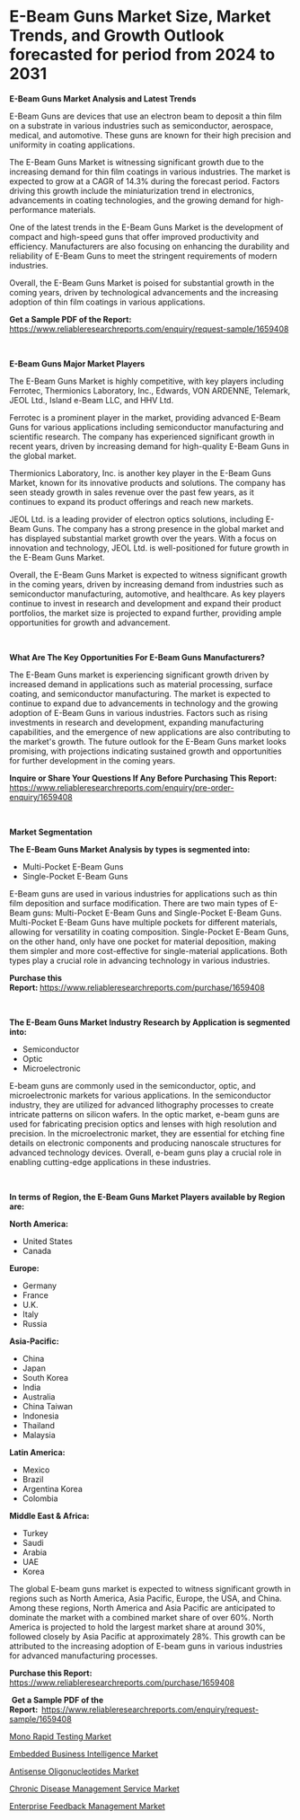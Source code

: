 <p><h1>E-Beam Guns Market Size, Market Trends, and Growth Outlook forecasted for period from 2024 to 2031</h1></p><p><strong>E-Beam Guns Market Analysis and Latest Trends</strong></p>
<p><p>E-Beam Guns are devices that use an electron beam to deposit a thin film on a substrate in various industries such as semiconductor, aerospace, medical, and automotive. These guns are known for their high precision and uniformity in coating applications.</p><p>The E-Beam Guns Market is witnessing significant growth due to the increasing demand for thin film coatings in various industries. The market is expected to grow at a CAGR of 14.3% during the forecast period. Factors driving this growth include the miniaturization trend in electronics, advancements in coating technologies, and the growing demand for high-performance materials.</p><p>One of the latest trends in the E-Beam Guns Market is the development of compact and high-speed guns that offer improved productivity and efficiency. Manufacturers are also focusing on enhancing the durability and reliability of E-Beam Guns to meet the stringent requirements of modern industries.</p><p>Overall, the E-Beam Guns Market is poised for substantial growth in the coming years, driven by technological advancements and the increasing adoption of thin film coatings in various applications.</p></p>
<p><strong>Get a Sample PDF of the Report:&nbsp;</strong> <a href="https://www.reliableresearchreports.com/enquiry/request-sample/1659408">https://www.reliableresearchreports.com/enquiry/request-sample/1659408</a></p>
<p>&nbsp;</p>
<p><strong>E-Beam Guns Major Market Players</strong></p>
<p><p>The E-Beam Guns Market is highly competitive, with key players including Ferrotec, Thermionics Laboratory, Inc., Edwards, VON ARDENNE, Telemark, JEOL Ltd., Island e-Beam LLC, and HHV Ltd.</p><p>Ferrotec is a prominent player in the market, providing advanced E-Beam Guns for various applications including semiconductor manufacturing and scientific research. The company has experienced significant growth in recent years, driven by increasing demand for high-quality E-Beam Guns in the global market.</p><p>Thermionics Laboratory, Inc. is another key player in the E-Beam Guns Market, known for its innovative products and solutions. The company has seen steady growth in sales revenue over the past few years, as it continues to expand its product offerings and reach new markets.</p><p>JEOL Ltd. is a leading provider of electron optics solutions, including E-Beam Guns. The company has a strong presence in the global market and has displayed substantial market growth over the years. With a focus on innovation and technology, JEOL Ltd. is well-positioned for future growth in the E-Beam Guns Market.</p><p>Overall, the E-Beam Guns Market is expected to witness significant growth in the coming years, driven by increasing demand from industries such as semiconductor manufacturing, automotive, and healthcare. As key players continue to invest in research and development and expand their product portfolios, the market size is projected to expand further, providing ample opportunities for growth and advancement.</p></p>
<p>&nbsp;</p>
<p><strong>What Are The Key Opportunities For E-Beam Guns Manufacturers?</strong></p>
<p><p>The E-Beam Guns market is experiencing significant growth driven by increased demand in applications such as material processing, surface coating, and semiconductor manufacturing. The market is expected to continue to expand due to advancements in technology and the growing adoption of E-Beam Guns in various industries. Factors such as rising investments in research and development, expanding manufacturing capabilities, and the emergence of new applications are also contributing to the market's growth. The future outlook for the E-Beam Guns market looks promising, with projections indicating sustained growth and opportunities for further development in the coming years.</p></p>
<p><strong>Inquire or Share Your Questions If Any Before Purchasing This Report:</strong> <a href="https://www.reliableresearchreports.com/enquiry/pre-order-enquiry/1659408">https://www.reliableresearchreports.com/enquiry/pre-order-enquiry/1659408</a></p>
<p>&nbsp;</p>
<p><strong>Market Segmentation</strong></p>
<p><strong>The E-Beam Guns Market Analysis by types is segmented into:</strong></p>
<p><ul><li>Multi-Pocket E-Beam Guns</li><li>Single-Pocket E-Beam Guns</li></ul></p>
<p><p>E-Beam guns are used in various industries for applications such as thin film deposition and surface modification. There are two main types of E-Beam guns: Multi-Pocket E-Beam Guns and Single-Pocket E-Beam Guns. Multi-Pocket E-Beam Guns have multiple pockets for different materials, allowing for versatility in coating composition. Single-Pocket E-Beam Guns, on the other hand, only have one pocket for material deposition, making them simpler and more cost-effective for single-material applications. Both types play a crucial role in advancing technology in various industries.</p></p>
<p><strong>Purchase this Report:&nbsp;</strong><a href="https://www.reliableresearchreports.com/purchase/1659408">https://www.reliableresearchreports.com/purchase/1659408</a></p>
<p>&nbsp;</p>
<p><strong>The E-Beam Guns Market Industry Research by Application is segmented into:</strong></p>
<p><ul><li>Semiconductor</li><li>Optic</li><li>Microelectronic</li></ul></p>
<p><p>E-beam guns are commonly used in the semiconductor, optic, and microelectronic markets for various applications. In the semiconductor industry, they are utilized for advanced lithography processes to create intricate patterns on silicon wafers. In the optic market, e-beam guns are used for fabricating precision optics and lenses with high resolution and precision. In the microelectronic market, they are essential for etching fine details on electronic components and producing nanoscale structures for advanced technology devices. Overall, e-beam guns play a crucial role in enabling cutting-edge applications in these industries.</p></p>
<p>&nbsp;</p>
<p><strong>In terms of Region, the E-Beam Guns Market Players available by Region are:</strong></p>
<p>
    <p> <strong> North America: </strong>
        <ul>
            <li>United States</li>
            <li>Canada</li>
        </ul>
        </p> 
    <p> <strong> Europe: </strong>
        <ul>
            <li>Germany</li>
            <li>France</li>
            <li>U.K.</li>
            <li>Italy</li>
            <li>Russia</li>
        </ul>
        </p> 
    <p> <strong> Asia-Pacific: </strong>
        <ul>
            <li>China</li>
            <li>Japan</li>
            <li>South Korea</li>
            <li>India</li>
            <li>Australia</li>
            <li>China Taiwan</li>
            <li>Indonesia</li>
            <li>Thailand</li>
            <li>Malaysia</li>
        </ul>
        </p> 
    <p> <strong> Latin America: </strong>
        <ul>
            <li>Mexico</li>
            <li>Brazil</li>
            <li>Argentina Korea</li>
            <li>Colombia</li>
        </ul>
        </p> 
    <p> <strong> Middle East & Africa: </strong>
        <ul>
            <li>Turkey</li>
            <li>Saudi</li>
            <li>Arabia</li>
            <li>UAE</li>
            <li>Korea</li>
        </ul>
    </p>
    </p>
<p><p>The global E-beam guns market is expected to witness significant growth in regions such as North America, Asia Pacific, Europe, the USA, and China. Among these regions, North America and Asia Pacific are anticipated to dominate the market with a combined market share of over 60%. North America is projected to hold the largest market share at around 30%, followed closely by Asia Pacific at approximately 28%. This growth can be attributed to the increasing adoption of E-beam guns in various industries for advanced manufacturing processes.</p></p>
<p><strong>Purchase this Report: </strong><a href="https://www.reliableresearchreports.com/purchase/1659408">https://www.reliableresearchreports.com/purchase/1659408</a></p>
<p>&nbsp;<strong>Get a Sample PDF of the Report:&nbsp;&nbsp;</strong><a href="https://www.reliableresearchreports.com/enquiry/request-sample/1659408">https://www.reliableresearchreports.com/enquiry/request-sample/1659408</a></p>
<p><strong></strong></p>
<p><p><a href="https://medium.com/@rexjacobi344/mono-rapid-testing-market-insight-market-trends-growth-forecasted-from-2024-to-2031-6a0c6618748f">Mono Rapid Testing Market</a></p><p><a href="https://medium.com/p/526081ebe17a/edit">Embedded Business Intelligence Market</a></p><p><a href="https://medium.com/@rexjacobi344/decoding-antisense-oligonucleotides-market-metrics-market-share-trends-and-growth-patterns-c260447dab2e">Antisense Oligonucleotides Market</a></p><p><a href="https://medium.com/@rexjacobi344/chronic-disease-management-service-market-exploring-market-share-market-trends-and-future-growth-9f314dfc52b0">Chronic Disease Management Service Market</a></p><p><a href="https://medium.com/@rexjacobi344/enterprise-feedback-management-market-share-evolution-and-market-growth-trends-2024-2031-76403d3aa83c">Enterprise Feedback Management Market</a></p></p>